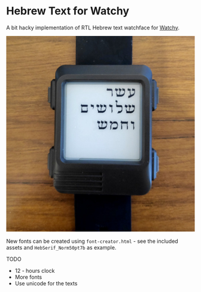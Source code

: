 # Hebrew Text for Watchy
A bit hacky implementation of RTL Hebrew text watchface for [Watchy](https://watchy.sqfmi.com/).

![Photo1](photo1.jpg)

New fonts can be created using `font-creator.html` - see the included assets 
and `HebSerif_Norm50pt7b` as example.

TODO
- 12 - hours clock
- More fonts
- Use unicode for the texts